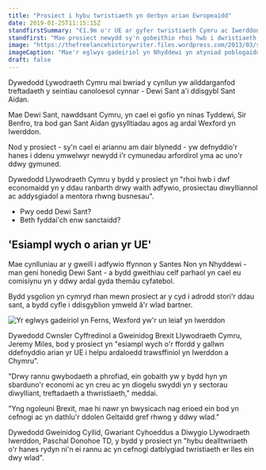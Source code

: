 ```yaml
---
title: "Prosiect i hybu twristiaeth yn derbyn arian Ewropeaidd"
date: 2019-01-25T11:15:15Z
standfirstSummary: "€1.9m o'r UE ar gyfer twristiaeth Cymru ac Iwerddon"
standfirst: "Mae prosiect newydd sy'n gobeithio rhoi hwb i dwristiaeth yng Nghymru ac Iwerddon wedi derbyn grant o €1.9m gan yr Undeb Ewropeaidd."
image: "https://thefreelancehistorywriter.files.wordpress.com/2013/03/stdavidscathedral.jpg"
imageCaption: "Mae'r eglwys gadeiriol yn Nhyddewi yn atyniad poblogaidd gyda thwristiaid"
draft: false
---
```


Dywedodd Lywodraeth Cymru mai bwriad y cynllun yw ailddarganfod treftadaeth y seintiau canoloesol cynnar - Dewi Sant a'i ddisgybl Sant Aidan.

Mae Dewi Sant, nawddsant Cymru, yn cael ei gofio yn ninas Tyddewi, Sir Benfro, tra bod gan Sant Aidan gysylltiadau agos ag ardal Wexford yn Iwerddon.

Nod y prosiect - sy'n cael ei ariannu am dair blynedd - yw defnyddio'r hanes i ddenu ymwelwyr newydd i'r cymunedau arfordirol yma ac uno'r ddwy gymuned.

Dywedodd Llywodraeth Cymru y bydd y prosiect yn "rhoi hwb i dwf economaidd yn y ddau ranbarth drwy waith adfywio, prosiectau diwylliannol ac addysgiadol a mentora rhwng busnesau".

- Pwy oedd Dewi Sant?
- Beth fyddai'ch enw sanctaidd?

## 'Esiampl wych o arian yr UE'

Mae cynlluniau ar y gweill i adfywio ffynnon y Santes Non yn Nhyddewi - man geni honedig Dewi Sant - a bydd gweithiau celf parhaol yn cael eu comisiynu yn y ddwy ardal gyda themâu cyfatebol.

Bydd ysgolion yn cymryd rhan mewn prosiect ar y cyd i adrodd stori'r ddau sant, a bydd cyfle i ddisgyblion ymweld â'r wlad bartner.

![Yr eglwys gadeiriol yn Ferns, Wexford yw'r un leiaf yn Iwerddon](https://ichef.bbci.co.uk/news/624/cpsprodpb/9730/production/_105340783_1db13a64-5496-41ce-9d23-3e94c1ee31ce.jpg)

Dywedodd Cwnsler Cyffredinol a Gweinidog Brexit Llywodraeth Cymru, Jeremy Miles, bod y prosiect yn "esiampl wych o'r ffordd y gallwn ddefnyddio arian yr UE i helpu ardaloedd trawsffiniol yn Iwerddon a Chymru".

"Drwy rannu gwybodaeth a phrofiad, ein gobaith yw y bydd hyn yn sbarduno'r economi ac yn creu ac yn diogelu swyddi yn y sectorau diwylliant, treftadaeth a thwristiaeth," meddai.

"Yng ngoleuni Brexit, mae hi nawr yn bwysicach nag erioed ein bod yn cefnogi ac yn dathlu'r ddolen Geltaidd gref rhwng y ddwy wlad."

Dywedodd Gweinidog Cyllid, Gwariant Cyhoeddus a Diwygio Llywodraeth Iwerddon, Paschal Donohoe TD, y bydd y prosiect yn "hybu dealltwriaeth o'r hanes rydyn ni'n ei rannu ac yn cefnogi datblygiad twristiaeth er lles ein dwy wlad".